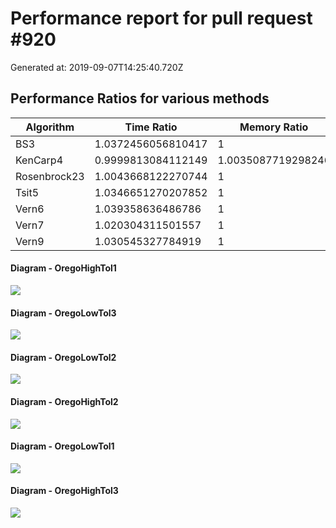 # Performance report for pull request #920 

 Generated at: 2019-09-07T14:25:40.720Z

## Performance Ratios for various methods

 Algorithm | Time Ratio | Memory Ratio 
 --- | --- | --- 
 BS3 | 1.0372456056810417 | 1 
 KenCarp4 | 0.9999813084112149 | 1.0035087719298246 
 Rosenbrock23 | 1.0043668122270744 | 1 
 Tsit5 | 1.0346651270207852 | 1 
 Vern6 | 1.039358636486786 | 1 
 Vern7 | 1.020304311501557 | 1 
 Vern9 | 1.030545327784919 | 1 


#### Diagram - OregoHighTol1

![](https://i.imgur.com/sYzaPuQ.png)

#### Diagram - OregoLowTol3

![](https://i.imgur.com/77UJDyM.png)

#### Diagram - OregoLowTol2

![](https://i.imgur.com/aTff9Km.png)

#### Diagram - OregoHighTol2

![](https://i.imgur.com/RGz5Rgp.png)

#### Diagram - OregoLowTol1

![](https://i.imgur.com/KMnho4h.png)

#### Diagram - OregoHighTol3

![](https://i.imgur.com/58LEpB5.png)

